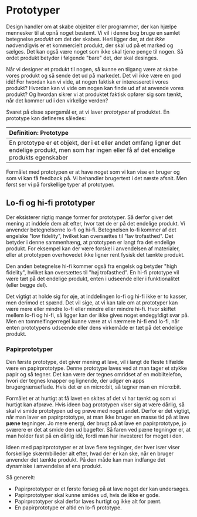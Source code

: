 # Prototyper

Design handler om at skabe objekter eller programmer, der kan hjælpe mennesker til at opnå noget bestemt. Vi vil i denne bog bruge en samlet betegnelse _produkt_ om det der skabes. Heri ligger der, at det _ikke_ nødvendigvis er et kommercielt produkt, der skal ud på et marked og sælges. Det kan også være noget som ikke skal tjene penge til nogen. Så ordet produkt betyder i følgende "bare" det, der skal desinges.

Når vi designer et produkt til nogen, så kunne en tilgang være at skabe vores produkt og så sende det ud på markedet. Det vil ikke være en god idé! For hvordan kan vi vide, at nogen faktisk er interesseret i vores produkt? Hvordan kan vi vide om nogen kan finde ud af at anvende vores produkt? Og hvordan sikrer vi at produktet faktisk opfører sig som tænkt, når det kommer ud i den virkelige verden?

Svaret på disse spørgsmål er, at vi laver _prototyper_ af produktet. En prototype kan defineres således:

|Definition: Prototype|
:-|
|En prototype er et objekt, der i et eller andet omfang ligner det endelige produkt, men som har ingen eller få af det endelige produkts egenskaber| 

Formålet med prototypen er at have noget som vi kan vise en bruger og som vi kan få feedback på. Vi behandler brugertest i det næste afsnit. Men først ser vi på forskellige typer af prototyper.

## Lo-fi og hi-fi prototyper

Der eksisterer rigtig mange former for prototyper. Så derfor giver det mening at inddele dem alt efter, hvor tæt de er på det endelige produkt. Vi anvender betegnelserne lo-fi og hi-fi. Betegnelsen lo-fi kommer af det engelske "low fidelity", hvilket kan oversættes til "lav trofasthed". Det betyder i denne sammenhæng, at prototypen er langt fra det endelige produkt. For eksempel kan der være forskel i anvendelsen af materialer, eller at prototypen overhovedet ikke ligner rent fysisk det tænkte produkt.

Den anden betegnelse hi-fi kommer også fra engelsk og betyder "high fidelity", hvilket kan oversættes til "høj trofasthed". En hi-fi prototype vil være tæt på det endelige produkt, enten i udseende eller i funktionalitet (eller begge del).

Det vigtigt at holde sig for øje, at inddelingen lo-fi og hi-fi ikke er to kasser, men derimod et spænd. Det vil sige, at vi kan tale om at prototyper kan være mere eller mindre lo-fi eller mindre eller mindre hi-fi. Hvor skiftet mellem lo-fi og hi-fi, så ligger kan der ikke gives noget endegyldigt svar på. Men en tommelfingerregel kunne være at vi nærmere hi-fi end lo-fi, når enten prototypens udseende eller dens virkemåde er tæt på det endelige produkt.

### Papirprototyper
Den første prototype, det giver mening at lave, vil i langt de fleste tilfælde være en papirprototype. Denne prototype laves ved at man tager et stykke papir og så tegner. Det kan være der tegnes omridset af en mobiltelefon, hvori der tegnes knapper og lignende, der udgør en apps brugergrænseflade. Hvis det er en micro:bit, så tegner man en micro:bit. 

Formålet er at hurtigt at få lavet en skites af det vi har tænkt og som vi hurtigt kan afprøve. Hvis ideen bag prototypen viser sig at være dårlig, så skal vi smide prototypen ud og prøve med noget andet. Derfor er det vigtigt, når man laver en papirprototype, at man ikke bruger en masse tid på at lave **pæne** tegninger. Jo mere energi, der brugt på at lave en papirprototype, jo sværere er det at smide den ud bagefter. Så faren ved pæne tegninger er, at man holder fast på en dårlig idé, fordi man har investeret for meget i den.

Ideen med papirprototyper er at lave flere tegninger, der hver især viser forskellige skærmbilleder alt efter, hvad der er kan ske, når en bruger anvender det tænkte produkt. På den måde kan man indfange det dynamiske i anvendelse af ens produkt.

Så generelt:
* Papirprototyper er et første forsøg på at lave noget der kan undersøges.
* Papirprototyper skal kunne smides ud, hvis de ikke er gode.
* Papirprototyper skal derfor laves hurtigt og ikke alt for pænt.
* En papirprototype er altid en lo-fi prototype.